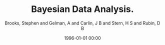 ---
layout: post
title: Bayesian Data Analysis.

date: 1996-01-01 00:00
author: Brooks, Stephen and Gelman, A and Carlin, J B and Stern, H S and Rubin, D B
link: https://doi.org/10.2307/2988417

year: 1996
---